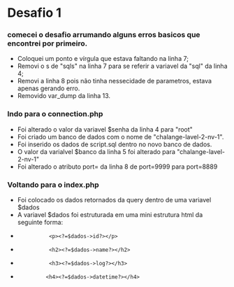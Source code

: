 # Desafio 1

### comecei o desafio arrumando alguns erros basicos que encontrei por primeiro.

* Coloquei um ponto e vírgula que estava faltando na linha 7;
* Removi o s de "sqls" na linha 7 para se referir a variavel da "sql" da linha 4;
* Removi a linha 8 pois não tinha nessecidade de parametros, estava apenas gerando erro.
* Removido var_dump da linha 13.

### Indo para o connection.php
* Foi alterado o valor da variavel $senha da linha 4 para "root"
* Foi criado um banco de dados com o nome de "chalange-lavel-2-nv-1".
* Foi inserido os dados de script.sql dentro no novo banco de dados.
* O valor da varialvel $banco da linha 5 foi alterado para "chalange-lavel-2-nv-1" 
* Foi alterado o atributo port= da linha 8 de port=9999 para port=8889 

### Voltando para o index.php
* Foi colocado os dados retornados da query dentro de uma variavel $dados 
* A variavel $dados foi estruturada em uma mini estrutura html  da seguinte forma:  
*               <p><?=$dados->id?></p>
*               <h2><?=$dados->name?></h2>
*               <h3><?=$dados->log?></h3>
 *              <h4><?=$dados->datetime?></h4>
